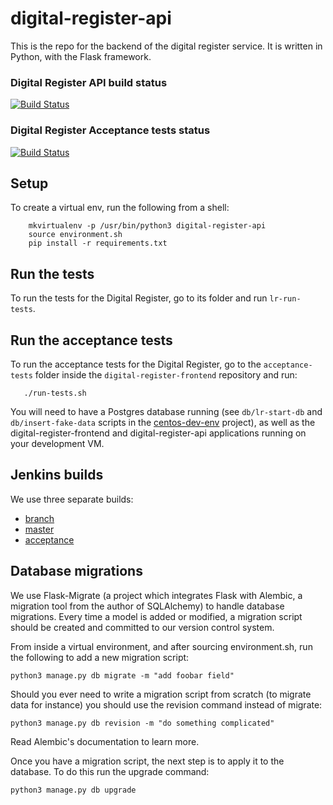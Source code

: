 # digital-register-api

This is the repo for the backend of the digital register service. It is written in Python, with the Flask framework.  

### Digital Register API build status

[![Build Status](http://52.16.47.1/job/digital-register-api-unit-test%20(Master)/badge/icon)](http://52.16.47.1/job/digital-register-api-unit-test%20(Master)/)

### Digital Register Acceptance tests status

[![Build Status](http://52.16.47.1/job/digital-register-frontend-acceptance-tests/badge/icon)](http://52.16.47.1/job/digital-register-frontend-acceptance-tests/)

## Setup

To create a virtual env, run the following from a shell:

```  
    mkvirtualenv -p /usr/bin/python3 digital-register-api
    source environment.sh
    pip install -r requirements.txt
```

## Run the tests

To run the tests for the Digital Register, go to its folder and run `lr-run-tests`. 

## Run the acceptance tests

To run the acceptance tests for the Digital Register, go to the `acceptance-tests` folder inside the `digital-register-frontend` repository and run:
```
   ./run-tests.sh
```

You will need to have a Postgres database running (see `db/lr-start-db` and `db/insert-fake-data` scripts in the [centos-dev-env](https://github.com/LandRegistry/centos-dev-env) project), as well as the digital-register-frontend and digital-register-api applications running on your development VM. 

## Jenkins builds 

We use three separate builds:
- [branch](http://52.16.47.1/job/digital-register-api-unit-test%20(Branch)/)
- [master](http://52.16.47.1/job/digital-register-api-unit-test%20(Master)/)
- [acceptance](http://52.16.47.1/job/digital-register-frontend-acceptance-tests/)

## Database migrations

We use Flask-Migrate (a project which integrates Flask with Alembic, a migration
tool from the author of SQLAlchemy) to handle database migrations. Every time a
model is added or modified, a migration script should be created and committed
to our version control system.

From inside a virtual environment, and after sourcing environment.sh, run the
following to add a new migration script:

    python3 manage.py db migrate -m "add foobar field"

Should you ever need to write a migration script from scratch (to migrate data
for instance) you should use the revision command instead of migrate:

    python3 manage.py db revision -m "do something complicated"

Read Alembic's documentation to learn more.

Once you have a migration script, the next step is to apply it to the database.
To do this run the upgrade command:

    python3 manage.py db upgrade
